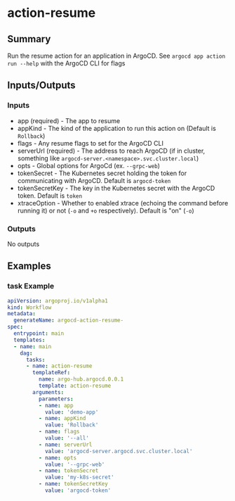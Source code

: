 # action-resume

## Summary
Run the resume action for an application in ArgoCD. See `argocd app action run --help` with the ArgoCD CLI for flags

## Inputs/Outputs

### Inputs
* app (required) - The app to resume
* appKind - The kind of the application to run this action on (Default is `Rollback`)
* flags - Any resume flags to set for the ArgoCD CLI
* serverUrl (required) - The address to reach ArgoCD (if in cluster, something like `argocd-server.<namespace>.svc.cluster.local`)
* opts - Global options for ArgoCd (ex. `--grpc-web`)
* tokenSecret - The Kubernetes secret holding the token for communicating with ArgoCD. Default is `argocd-token`
* tokenSecretKey - The key in the Kubernetes secret with the ArgoCD token. Default is `token`
* xtraceOption - Whether to enabled xtrace (echoing the command before running it) or not (`-o` and `+o` respectively). Default is "on" (`-o`)


### Outputs
No outputs

## Examples

### task Example
```yaml
apiVersion: argoproj.io/v1alpha1
kind: Workflow
metadata:
  generateName: argocd-action-resume-
spec:
  entrypoint: main
  templates:
  - name: main
    dag:
      tasks:
      - name: action-resume
        templateRef:
          name: argo-hub.argocd.0.0.1
          template: action-resume
        arguments:
          parameters:
          - name: app
            value: 'demo-app'
          - name: appKind
            value: 'Rollback'
          - name: flags
            value: '--all'
          - name: serverUrl
            value: 'argocd-server.argocd.svc.cluster.local'
          - name: opts
            value: '--grpc-web'
          - name: tokenSecret
            value: 'my-k8s-secret'
          - name: tokenSecretKey
            value: 'argocd-token'
```